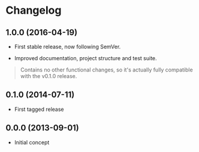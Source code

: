 # Changelog

## 1.0.0 (2016-04-19)

* First stable release, now following SemVer.

* Improved documentation, project structure and test suite.

> Contains no other functional changes, so it's actually fully compatible with the v0.1.0 release.

## 0.1.0 (2014-07-11)

* First tagged release

## 0.0.0 (2013-09-01)

* Initial concept
